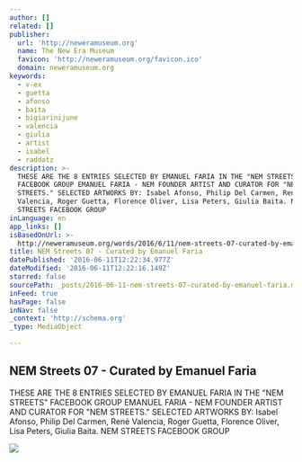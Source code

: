 ```yaml
---
author: []
related: []
publisher:
  url: 'http://neweramuseum.org'
  name: The New Era Museum
  favicon: 'http://neweramuseum.org/favicon.ico'
  domain: neweramuseum.org
keywords:
  - v-ex
  - guetta
  - afonso
  - baita
  - bigiarinijune
  - valencia
  - giulia
  - artist
  - isabel
  - raddatz
description: >-
  THESE ARE THE 8 ENTRIES SELECTED BY EMANUEL FARIA IN THE "NEM STREETS"
  FACEBOOK GROUP EMANUEL FARIA - NEM FOUNDER ARTIST AND CURATOR FOR "NEM
  STREETS." SELECTED ARTWORKS BY: Isabel Afonso, Philip Del Carmen, René
  Valencia, Roger Guetta, Florence Oliver, Lisa Peters, Giulia Baita. NEM
  STREETS FACEBOOK GROUP
inLanguage: en
app_links: []
isBasedOnUrl: >-
  http://neweramuseum.org/words/2016/6/11/nem-streets-07-curated-by-emanuel-faria
title: NEM Streets 07 - Curated by Emanuel Faria
datePublished: '2016-06-11T12:22:34.977Z'
dateModified: '2016-06-11T12:22:16.149Z'
starred: false
sourcePath: _posts/2016-06-11-nem-streets-07-curated-by-emanuel-faria.md
inFeed: true
hasPage: false
inNav: false
_context: 'http://schema.org'
_type: MediaObject

---
```

<article style=""><h1>NEM Streets 07 - Curated by Emanuel Faria</h1><p>THESE ARE THE 8 ENTRIES SELECTED BY EMANUEL FARIA IN THE "NEM STREETS" FACEBOOK GROUP EMANUEL FARIA - NEM FOUNDER ARTIST AND CURATOR FOR "NEM STREETS." SELECTED ARTWORKS BY: Isabel Afonso, Philip Del Carmen, René Valencia, Roger Guetta, Florence Oliver, Lisa Peters, Giulia Baita. NEM STREETS FACEBOOK GROUP</p><img src="http://static1.squarespace.com/static/50e5b834e4b0837383d7bb18/50e5b834e4b0837383d7bb1f/575beca1d210b8173a49b437/1465642652483/13407086_10209441249739290_5754303841898345226_n.jpg?format=1000w" /></article>